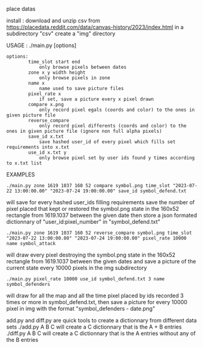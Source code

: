 place datas

install :
	download and unzip csv from https://placedata.reddit.com/data/canvas-history/2023/index.html in a subdirectory "csv"
	create a "img" directory

USAGE :
        ./main.py [options]
            
    options:
            time_slot start end
                only browse pixels between dates
            zone x y width height
                only browse pixels in zone
            name x
                name used to save picture files
            pixel_rate x
                if set, save a picture every x pixel drawn
            compare x.png
                only record pixel egals (coords and color) to the ones in given picture file
            reverse_compare
                only record pixel differents (coords and color) to the ones in given picture file (ignore non full alpha pixels)
            save_id x.txt
                save hashed user_id of every pixel which fills set requirements into x.txt
            use_id x.txt y
                only browse pixel set by user ids found y times according to x.txt list


EXAMPLES

`./main.py zone 1619 1037 160 52 compare symbol.png time_slot "2023-07-22 13:00:00.00" "2023-07-24 19:00:00.00" save_id symbol_defend.txt`

will save for every hashed user_ids filling requirements save the number of pixel placed that kept or restored the symbol.png state in the 160x52 rectangle from 1619.1037 between the given date then store a json formated dictionnary of "user_id:pixel_number" in "symbol_defend.txt" 


`./main.py zone 1619 1037 160 52 reverse_compare symbol.png time_slot "2023-07-22 13:00:00.00" "2023-07-24 19:00:00.00" pixel_rate 10000 name symbol_attack`

will draw every pixel destroying the symbol.png state in the 160x52 rectangle from 1619.1037 between the given dates and save a picture of the current state every 10000 pixels in the img subdirectory


`./main.py pixel_rate 10000 use_id symbol_defend.txt 3 name symbol_defenders`

will draw for all the map and all the time pixel placed by ids recorded 3 times or more in symbol_defend.txt, then save a picture for every 10000 pixel in img with the format "symbol_defenders - date.png"



add.py and diff.py are quick tools to create a dictionnary from different data sets
./add.py A B C
will create a C dictionnary that is the A + B entries
./diff.py A B C
will create a C dictionnary that is the A entries without any of the B entries
